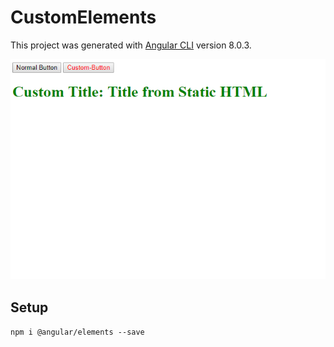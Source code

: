 # CustomElements

This project was generated with [Angular CLI](https://github.com/angular/angular-cli) version 8.0.3.

![Custom Elements](https://github.com/dinohorvat/angular-custom-elements/blob/master/src/assets/customExample.png?raw=true)

## Setup

`npm i @angular/elements --save` 
